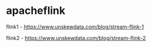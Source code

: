 # apacheflink

flink1 - https://www.unskewdata.com/blog/stream-flink-1

flink2 - https://www.unskewdata.com/blog/stream-flink-2
